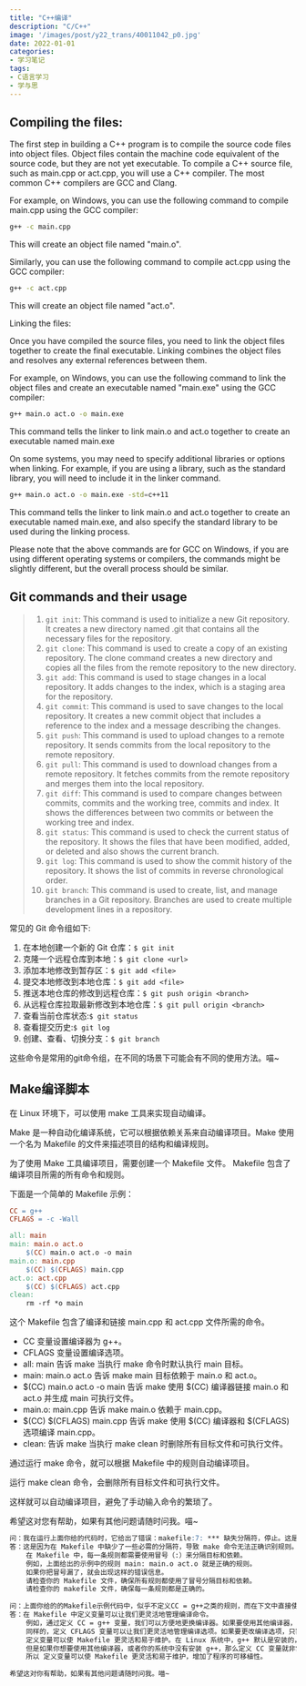 ```yaml
---
title: "C++编译"
description: "C/C++"
image: '/images/post/y22_trans/40011042_p0.jpg'
date: 2022-01-01
categories:
- 学习笔记
tags:
- C语言学习
- 学与思
---
```


## Compiling the files:

The first step in building a C++ program is to compile the source code files into object files. Object files contain the machine code equivalent of the source code, but they are not yet executable. To compile a C++ source file, such as main.cpp or act.cpp, you will use a C++ compiler. The most common C++ compilers are GCC and Clang.

For example, on Windows, you can use the following command to compile main.cpp using the GCC compiler:

```bash
g++ -c main.cpp
```

This will create an object file named "main.o".

Similarly, you can use the following command to compile act.cpp using the GCC compiler:

```bash
g++ -c act.cpp
```

This will create an object file named "act.o".

Linking the files:

Once you have compiled the source files, you need to link the object files together to create the final executable. Linking combines the object files and resolves any external references between them.

For example, on Windows, you can use the following command to link the object files and create an executable named "main.exe" using the GCC compiler:

```bash
g++ main.o act.o -o main.exe
```

This command tells the linker to link main.o and act.o together to create an executable named main.exe

On some systems, you may need to specify additional libraries or options when linking. For example, if you are using a library, such as the standard library, you will need to include it in the linker command.

```bash
g++ main.o act.o -o main.exe -std=c++11
```

This command tells the linker to link main.o and act.o together to create an executable named main.exe, and also specify the standard library to be used during the linking process.

Please note that the above commands are for GCC on Windows, if you are using different operating systems or compilers, the commands might be slightly different, but the overall process should be similar.



## Git commands and their usage

> 1. `git init`: This command is used to initialize a new Git repository. It creates a new directory named .git that contains all the necessary files for the repository.
> 2. `git clone`: This command is used to create a copy of an existing repository. The clone command creates a new directory and copies all the files from the remote repository to the new directory.
> 3. `git add`: This command is used to stage changes in a local repository. It adds changes to the index, which is a staging area for the repository.
> 4. `git commit`: This command is used to save changes to the local repository. It creates a new commit object that includes a reference to the index and a message describing the changes.
> 5. `git push`: This command is used to upload changes to a remote repository. It sends commits from the local repository to the remote repository.
> 6. `git pull`: This command is used to download changes from a remote repository. It fetches commits from the remote repository and merges them into the local repository.
> 7. `git diff`: This command is used to compare changes between commits, commits and the working tree, commits and index. It shows the differences between two commits or between the working tree and index.
> 8. `git status`: This command is used to check the current status of the repository. It shows the files that have been modified, added, or deleted and also shows the current branch.
> 9. `git log`: This command is used to show the commit history of the repository. It shows the list of commits in reverse chronological order.
> 10. `git branch`: This command is used to create, list, and manage branches in a Git repository. Branches are used to create multiple development lines in a repository.

常见的 Git 命令组如下:

1. 在本地创建一个新的 Git 仓库：`$ git init`
2. 克隆一个远程仓库到本地：`$ git clone <url>`
3. 添加本地修改到暂存区：`$ git add <file>`
4. 提交本地修改到本地仓库：`$ git add <file>`
5. 推送本地仓库的修改到远程仓库：`$ git push origin <branch>`
6. 从远程仓库拉取最新修改到本地仓库：`$ git pull origin <branch>`
7. 查看当前仓库状态:`$ git status`
8. 查看提交历史:`$ git log`
9. 创建、查看、切换分支：`$ git branch`

这些命令是常用的git命令组，在不同的场景下可能会有不同的使用方法。喵~

## Make编译脚本

在 Linux 环境下，可以使用 make 工具来实现自动编译。

Make 是一种自动化编译系统，它可以根据依赖关系来自动编译项目。Make 使用一个名为 Makefile 的文件来描述项目的结构和编译规则。

为了使用 Make 工具编译项目，需要创建一个 Makefile 文件。 Makefile 包含了编译项目所需的所有命令和规则。

下面是一个简单的 Makefile 示例：

```makefile
CC = g++
CFLAGS = -c -Wall

all: main
main: main.o act.o
    $(CC) main.o act.o -o main
main.o: main.cpp
    $(CC) $(CFLAGS) main.cpp
act.o: act.cpp
    $(CC) $(CFLAGS) act.cpp
clean:
    rm -rf *o main
```

这个 Makefile 包含了编译和链接 main.cpp 和 act.cpp 文件所需的命令。

- CC 变量设置编译器为 g++。
- CFLAGS 变量设置编译选项。
- all: main 告诉 make 当执行 make 命令时默认执行 main 目标。
- main: main.o act.o 告诉 make main 目标依赖于 main.o 和 act.o。
- $(CC) main.o act.o -o main 告诉 make 使用 $(CC) 编译器链接 main.o 和 act.o 并生成 main 可执行文件。
- main.o: main.cpp 告诉 make main.o 依赖于 main.cpp。
- $(CC) $(CFLAGS) main.cpp 告诉 make 使用 $(CC) 编译器和 $(CFLAGS) 选项编译 main.cpp。
- clean: 告诉 make 当执行 make clean 时删除所有目标文件和可执行文件。

通过运行 make 命令，就可以根据 Makefile 中的规则自动编译项目。

运行 make clean 命令，会删除所有目标文件和可执行文件。

这样就可以自动编译项目，避免了手动输入命令的繁琐了。

希望这对您有帮助，如果有其他问题请随时问我。喵~

```markdown
问：我在运行上面你给的代码时，它给出了错误：makefile:7: *** 缺失分隔符，停止。这是怎么回事呢
答：这是因为在 Makefile 中缺少了一些必需的分隔符，导致 make 命令无法正确识别规则。
	在 Makefile 中，每一条规则都需要使用冒号（:）来分隔目标和依赖。
	例如，上面给出的示例中的规则 main: main.o act.o 就是正确的规则。
	如果你把冒号漏了，就会出现这样的错误信息。
	请检查你的 Makefile 文件，确保所有规则都使用了冒号分隔目标和依赖。
	请检查你的 makefile 文件，确保每一条规则都是正确的。
	
问：上面你给的的Makefile示例代码中，似乎不定义CC = g++之类的规则，而在下文中直接使用g++也不会影响make结果，那么添加这一步有什么特别含义吗？
答：在 Makefile 中定义变量可以让我们更灵活地管理编译命令。
	例如，通过定义 CC = g++ 变量，我们可以方便地更换编译器。如果要使用其他编译器，只需要更改 CC 变量的值即可。
	同样的，定义 CFLAGS 变量可以让我们更灵活地管理编译选项。如果要更改编译选项，只需要更改 CFLAGS 变量的值即可。
	定义变量可以使 Makefile 更灵活和易于维护。在 Linux 系统中，g++ 默认是安装的，所以我们可以直接使用 g++ 作为编译器。
	但是如果你想要使用其他编译器，或者你的系统中没有安装 g++，那么定义 CC 变量就非常有用了。
	所以 定义变量可以使 Makefile 更灵活和易于维护，增加了程序的可移植性。
	
希望这对你有帮助，如果有其他问题请随时问我。喵~
```



